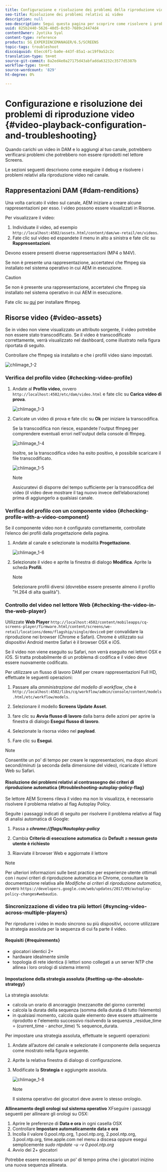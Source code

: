 ```yaml
---
title: Configurazione e risoluzione dei problemi della riproduzione video
seo-title: Risoluzione dei problemi relativi ai video
description: null
seo-description: Segui questa pagina per scoprire come risolvere i problemi dei video. Quando carichi un video in DAM e lo aggiungi al tuo canale, potrebbero verificarsi problemi che potrebbero impedire la riproduzione del video nel lettore Screens e in questa sezione viene descritto come eseguire il debug e risolvere i problemi della riproduzione video nel tuo canale.
uuid: 825b2440-5626-40d5-8c93-7689c24474d4
contentOwner: Jyotika Syal
content-type: reference
products: SG_EXPERIENCEMANAGER/6.5/SCREENS
topic-tags: troubleshoot
discoiquuid: 65ecc6f1-ba0e-443f-85a1-ac19f9a52c2c
translation-type: tm+mt
source-git-commit: 8a2ed4e0a27175d43abfadda63232c3577d5387b
workflow-type: tm+mt
source-wordcount: '829'
ht-degree: 0%

---
```



# Configurazione e risoluzione dei problemi di riproduzione video {#video-playback-configuration-and-troubleshooting}

Quando carichi un video in DAM e lo aggiungi al tuo canale, potrebbero verificarsi problemi che potrebbero non essere riprodotti nel lettore Screens.

Le sezioni seguenti descrivono come eseguire il debug e risolvere i problemi relativi alla riproduzione video nel canale.

## Rappresentazioni DAM {#dam-renditions}

Una volta caricato il video sul canale, AEM iniziare a creare alcune rappresentazioni per esso. I video possono essere visualizzati in Risorse.

Per visualizzare il video:

1. Individuate il video, ad esempio `http://localhost:4502/assets.html/content/dam/we-retail/en/videos`.
1. Fate clic sul video ed espandete il menu in alto a sinistra e fate clic su **Rappresentazioni**.

Devono essere presenti diverse rappresentazioni (MP4 o M4V).

Se non è presente una rappresentazione, accertatevi che ffmpeg sia installato nel sistema operativo in cui AEM in esecuzione.

>[!CAUTION]
>
>Se non è presente una rappresentazione, accertatevi che ffmpeg sia installato nel sistema operativo in cui AEM in esecuzione.
>
>Fate clic su [qui](https://www.ffmpeg.org/download.html) per installare ffmpeg.

## Risorse video {#video-assets}

Se in video non viene visualizzato un attributo sorgente, il video potrebbe non essere stato transcodificato. Se il video è transcodificato correttamente, verrà visualizzato nel dashboard, come illustrato nella figura riportata di seguito.

Controllare che ffmpeg sia installato e che i profili video siano impostati.

![chlimage_1-2](assets/chlimage_1-2.png)

### Verifica del profilo video {#checking-video-profile}

1. Andate al **Profilo video**, ovvero `http://localhost:4502/etc/dam/video.html` e fate clic su **Carica video di prova**.

   ![chlimage_1-3](assets/chlimage_1-3.png)

1. Caricate un video di prova e fate clic su **Ok** per iniziare la transcodifica.

   Se la transcodifica non riesce, espandete l&#39;output ffmpeg per comprendere eventuali errori nell&#39;output della console di ffmpeg.

   ![chlimage_1-4](assets/chlimage_1-4.png)

   Inoltre, se la transcodifica video ha esito positivo, è possibile scaricare il file transcodificato.

   ![chlimage_1-5](assets/chlimage_1-5.png)

   >[!NOTE]
   >
   >Assicuratevi di disporre del tempo sufficiente per la transcodifica del video (il video deve mostrare il tag nuovo invece dell’elaborazione) prima di aggiungerlo a qualsiasi canale.

### Verifica del profilo con un componente video {#checking-profile-with-a-video-component}

Se il componente video non è configurato correttamente, controllate l’elenco dei profili dalla progettazione della pagina.

1. Andate al canale e selezionate la modalità **Progettazione**.

   ![chlimage_1-6](assets/chlimage_1-6.png)

1. Selezionate il video e aprite la finestra di dialogo **Modifica**. Aprite la scheda **Profili**.

   >[!NOTE]
   >Selezionare profili diversi (dovrebbe essere presente almeno il profilo &quot;H.264 di alta qualità&quot;).

### Controllo del video nel lettore Web {#checking-the-video-in-the-web-player}

Utilizzate **Web Player** `http://localhost:4502/content/mobileapps/cq-screens-player/firmware.html/content/screens/we-retail/locations/demo/flagship/single/device0` per convalidare la riproduzione nei browser (Chrome e Safari). Chrome è utilizzato sui dispositivi Android mentre Safari è il browser OSX e iOS.

Se il video non viene eseguito su Safari, non verrà eseguito nei lettori OSX e iOS. Si tratta probabilmente di un problema di codifica e il video deve essere nuovamente codificato.

Per utilizzare un flusso di lavoro DAM per creare rappresentazioni Full HD, effettuate le seguenti operazioni:

1. Passare alla *amministrazione del modello di workflow*, che è `http://localhost:4502/libs/cq/workflow/admin/console/content/models.html/etc/workflow/models`.
1. Selezionare il modello **Screens Update Asset**.
1. fare clic su **Avvia flusso di lavoro** dalla barra delle azioni per aprire la finestra di dialogo **Esegui flusso di lavoro**.

1. Selezionate la risorsa video nel **payload**.
1. Fare clic su **Esegui**.

>[!NOTE]
>
>Consentite un po&#39; di tempo per creare le rappresentazioni, ma dopo alcuni secondi/minuti (a seconda della dimensione del video), ricaricate il lettore Web su Safari.

#### Risoluzione dei problemi relativi al contrassegno dei criteri di riproduzione automatica {#troubleshooting-autoplay-policy-flag}

Se  lettore AEM Screens rileva il video ma non lo visualizza, è necessario risolvere il problema relativo al flag Autoplay Policy.

Seguite i passaggi indicati di seguito per risolvere il problema relativo al flag di analisi automatica di Google:

1. Passa a ***chrome://flags/#autoplay-policy***
1. Cambia **Criterio di esecuzione automatica** da **Default** a **nessun gesto utente è richiesto**

1. Riavviate il browser Web e aggiornate il lettore

>[!NOTE]
>
>Per ulteriori informazioni sulle best practice per esperienze utente ottimali con i nuovi criteri di riproduzione automatica in Chrome, consultare la documentazione relativa alle *Modifiche ai criteri di riproduzione automatica*, ovvero `https://developers.google.com/web/updates/2017/09/autoplay-policy-changes#webaudio`.

### Sincronizzazione di video tra più lettori {#syncing-video-across-multiple-players}

Per riprodurre i video in modo sincrono su più dispositivi, occorre utilizzare la strategia assoluta per la sequenza di cui fa parte il video.

#### Requisiti {#requirements}

* giocatori identici 2+
* hardware idealmente simile
* topologia di rete identica (i lettori sono collegati a un server NTP che allinea i loro orologi di sistema interni)

#### Impostazione della strategia assoluta {#setting-up-the-absolute-strategy}

La strategia assoluta:

* calcola un orario di ancoraggio (mezzanotte del giorno corrente)
* calcola la durata della sequenza (somma della durata di tutto l’elemento)
* in qualsiasi momento, calcola quale elemento deve essere attualmente riprodotto e l&#39;elemento successivo risolvendo la sequenza _residue_time = (current_time - anchor_time) % sequence_durata.

Per impostare una strategia assoluta, effettuate le seguenti operazioni:

1. Andate all’autore del canale e selezionate il componente della sequenza come mostrato nella figura seguente.
1. Aprite la relativa finestra di dialogo di configurazione.
1. Modificate la **Strategia** e aggiungete assoluta.

   ![chlimage_1-8](assets/chlimage_1-8.png)

   >[!NOTE]
   >Il sistema operativo dei giocatori deve avere lo stesso orologio.

**Allineamento degli orologi sul sistema operativo** XFseguire i passaggi seguenti per allineare gli orologi su OSX:

1. Aprire le preferenze di **Data e ora** in ogni casella OSX
1. Controllare **Impostare automaticamente data e ora**
1. Incolla il valore 0.pool.ntp.org, 1.pool.ntp.org, 2.pool.ntp.org, 3.pool.ntp.org, time.apple.com nel menu a discesa oppure esegui semplicemente *sudo ntpdate -u -v 0.pool.ntp.org*
1. Avvio dei 2+ giocatori

Potrebbe essere necessario un po&#39; di tempo prima che i giocatori inizino una nuova sequenza allineata.

